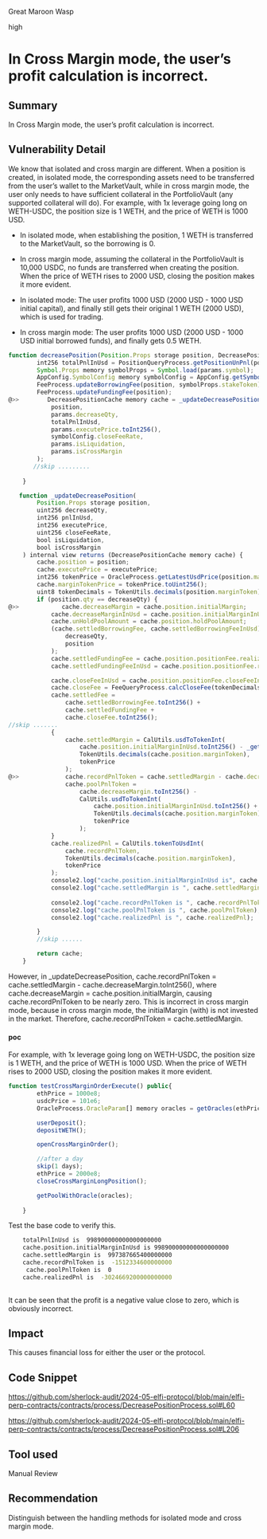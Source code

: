 Great Maroon Wasp

high

# In Cross Margin mode, the user’s profit calculation is incorrect.


## Summary
In Cross Margin mode, the user’s profit calculation is incorrect.
## Vulnerability Detail
We know that isolated and cross margin are different. When a position is created, in isolated mode, the corresponding assets need to be transferred from the user’s wallet to the MarketVault, while in cross margin mode, the user only needs to have sufficient collateral in the PortfolioVault (any supported collateral will do).
For example, with 1x leverage going long on WETH-USDC, the position size is 1 WETH, and the price of WETH is 1000 USD.
- In isolated mode, when establishing the position, 1 WETH is transferred to the MarketVault, so the borrowing is 0.
- In cross margin mode, assuming the collateral in the PortfolioVault is 10,000 USDC, no funds are transferred when creating the position. 
When the price of WETH rises to 2000 USD, closing the position makes it more evident.

- In isolated mode: The user profits 1000 USD (2000 USD - 1000 USD initial capital), and finally still gets their original 1 WETH (2000 USD), which is used for trading.

- In cross margin mode: The user profits 1000 USD (2000 USD - 1000 USD initial borrowed funds), and finally gets 0.5 WETH.

```javascript
function decreasePosition(Position.Props storage position, DecreasePositionParams calldata params) external {
        int256 totalPnlInUsd = PositionQueryProcess.getPositionUnPnl(position, params.executePrice.toInt256(), false);
        Symbol.Props memory symbolProps = Symbol.load(params.symbol);
        AppConfig.SymbolConfig memory symbolConfig = AppConfig.getSymbolConfig(params.symbol);
        FeeProcess.updateBorrowingFee(position, symbolProps.stakeToken);
        FeeProcess.updateFundingFee(position);
@>>        DecreasePositionCache memory cache = _updateDecreasePosition(
            position,
            params.decreaseQty,
            totalPnlInUsd,
            params.executePrice.toInt256(),
            symbolConfig.closeFeeRate,
            params.isLiquidation,
            params.isCrossMargin
        );
       //skip .........
       
    }
```

```javascript
   function _updateDecreasePosition(
        Position.Props storage position,
        uint256 decreaseQty,
        int256 pnlInUsd,
        int256 executePrice,
        uint256 closeFeeRate,
        bool isLiquidation,
        bool isCrossMargin
    ) internal view returns (DecreasePositionCache memory cache) {
        cache.position = position;
        cache.executePrice = executePrice;
        int256 tokenPrice = OracleProcess.getLatestUsdPrice(position.marginToken, false);
        cache.marginTokenPrice = tokenPrice.toUint256();
        uint8 tokenDecimals = TokenUtils.decimals(position.marginToken);
        if (position.qty == decreaseQty) {
@>>            cache.decreaseMargin = cache.position.initialMargin;
            cache.decreaseMarginInUsd = cache.position.initialMarginInUsd;
            cache.unHoldPoolAmount = cache.position.holdPoolAmount;
            (cache.settledBorrowingFee, cache.settledBorrowingFeeInUsd) = FeeQueryProcess.calcBorrowingFee(
                decreaseQty,
                position
            );
            cache.settledFundingFee = cache.position.positionFee.realizedFundingFee;
            cache.settledFundingFeeInUsd = cache.position.positionFee.realizedFundingFeeInUsd;

            cache.closeFeeInUsd = cache.position.positionFee.closeFeeInUsd;
            cache.closeFee = FeeQueryProcess.calcCloseFee(tokenDecimals, cache.closeFeeInUsd, tokenPrice.toUint256());
            cache.settledFee =
                cache.settledBorrowingFee.toInt256() +
                cache.settledFundingFee +
                cache.closeFee.toInt256();
//skip .......
            {
                cache.settledMargin = CalUtils.usdToTokenInt(
                    cache.position.initialMarginInUsd.toInt256() - _getPosFee(cache) + pnlInUsd,
                    TokenUtils.decimals(cache.position.marginToken),
                    tokenPrice
                );
@>>             cache.recordPnlToken = cache.settledMargin - cache.decreaseMargin.toInt256();
                cache.poolPnlToken =
                    cache.decreaseMargin.toInt256() -
                    CalUtils.usdToTokenInt(
                        cache.position.initialMarginInUsd.toInt256() + pnlInUsd,
                        TokenUtils.decimals(cache.position.marginToken),
                        tokenPrice
                    );
            }
            cache.realizedPnl = CalUtils.tokenToUsdInt(
                cache.recordPnlToken,
                TokenUtils.decimals(cache.position.marginToken),
                tokenPrice
            );
            console2.log("cache.position.initialMarginInUsd is", cache.position.initialMarginInUsd);
            console2.log("cache.settledMargin is ", cache.settledMargin);
            
            console2.log("cache.recordPnlToken is ", cache.recordPnlToken);
            console2.log("cache.poolPnlToken is ", cache.poolPnlToken);
            console2.log("cache.realizedPnl is ", cache.realizedPnl);

        } 
        //skip ......    

        return cache;
    }

```
However, in _updateDecreasePosition, cache.recordPnlToken = cache.settledMargin - cache.decreaseMargin.toInt256(), where cache.decreaseMargin = cache.position.initialMargin, causing cache.recordPnlToken to be nearly zero. 
This is incorrect in cross margin mode, because in cross margin mode, the initialMargin (with) is not invested in the market. Therefore, cache.recordPnlToken = cache.settledMargin.
#### poc
For example, with 1x leverage going long on WETH-USDC, the position size is 1 WETH, and the price of WETH is 1000 USD.
When the price of WETH rises to 2000 USD, closing the position makes it more evident.

```javascript
function testCrossMarginOrderExecute() public{
        ethPrice = 1000e8;
        usdcPrice = 101e6;
        OracleProcess.OracleParam[] memory oracles = getOracles(ethPrice, usdcPrice);

        userDeposit();
        depositWETH();

        openCrossMarginOrder();

        //after a day
        skip(1 days);
        ethPrice = 2000e8;
        closeCrossMarginLongPosition();

        getPoolWithOracle(oracles);
    
    }
```
Test the base code to verify this.
```bash
    totalPnlInUsd is  998900000000000000000
    cache.position.initialMarginInUsd is 998900000000000000000
    cache.settledMargin is  997387665400000000
    cache.recordPnlToken is  -1512334600000000
     cache.poolPnlToken is  0
    cache.realizedPnl is  -3024669200000000000
  
```
It can be seen that the profit is a negative value close to zero, which is obviously incorrect.
## Impact
This causes financial loss for either the user or the protocol.
## Code Snippet
https://github.com/sherlock-audit/2024-05-elfi-protocol/blob/main/elfi-perp-contracts/contracts/process/DecreasePositionProcess.sol#L60

https://github.com/sherlock-audit/2024-05-elfi-protocol/blob/main/elfi-perp-contracts/contracts/process/DecreasePositionProcess.sol#L206
## Tool used

Manual Review

## Recommendation
Distinguish between the handling methods for isolated mode and cross margin mode.